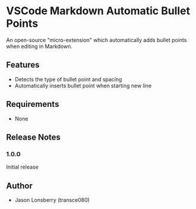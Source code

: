# VSCode Markdown Automatic Bullet Points

An open-source "micro-extension" which automatically adds bullet points when editing in Markdown.

## Features

- Detects the type of bullet point and spacing
- Automatically inserts bullet point when starting new line

## Requirements

- None

## Release Notes

### 1.0.0

Initial release

## Author

- Jason Lonsberry (transce080)
